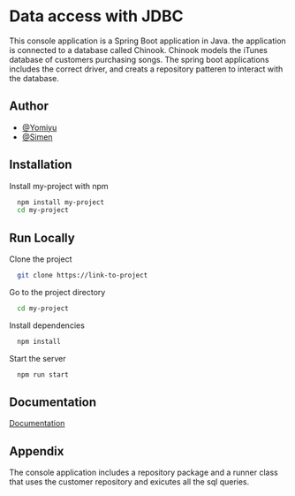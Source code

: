 
# Data access with JDBC

This console application is a Spring Boot application in Java. the application is connected to a database called Chinook. Chinook models the iTunes database of customers purchasing songs. The spring boot applications includes the correct driver, and creats a repository patteren to interact with the database.






## Author

- [@Yomiyu](https://github.com/yomirobera)
- [@Simen](https://github.com/simen12345)



## Installation

Install my-project with npm

```bash
  npm install my-project
  cd my-project
```


## Run Locally

Clone the project

```bash
  git clone https://link-to-project
```

Go to the project directory

```bash
  cd my-project
```

Install dependencies

```bash
  npm install
```

Start the server

```bash
  npm run start
```


## Documentation

[Documentation](https://noroff-accelerate.gitlab.io/java/course-notes/_rework/module2/02_JDBCandDDD/)



## Appendix

The console application includes a repository package and a runner class that uses the customer repository and exicutes all the sql queries. 
